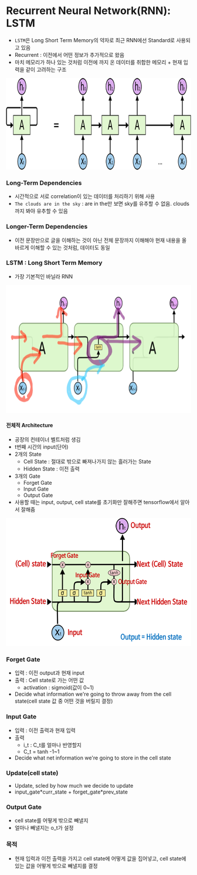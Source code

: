 # Recurrent Neural Network(RNN): LSTM

- ```LSTM```은 Long Short Term Memory의 약자로 최근 RNN에선 Standard로 사용되고 있음
- Recurrent : 이전에서 어떤 정보가 추가적으로 왔음
- 마치 메모리가 하나 있는 것처럼 이전에 까지 온 데이터를 취합한 메모리 + 현재 입력을 같이 고려하는 구조

<img src="../images/rnn001.png" height="250">

### Long-Term Dependencies
- 시간적으로 서로 correlation이 있는 데이터를 처리하기 위해 사용
- ```The clouds are in the sky``` : are in the만 보면 sky를 유추할 수 없음. clouds까지 봐야 유추할 수 있음


### Longer-Term Dependencies
- 이전 문장만으로 글을 이해하는 것이 아닌 전체 문장까지 이해해야 현재 내용을 올바르게 이해할 수 있는 것처럼, 데이터도 동일

### LSTM : Long Short Term Memory
- 가장 기본적인 바닐라 RNN

<img src="../images/rnn002.png" height ="350">

#### 전체적 Architecture
- 공장의 컨테이너 벨트처럼 생김
- t번째 시간의 input(단어)
- 2개의 State
	- Cell State : 절대로 밖으로 빠져나가지 않는 흘러가는 State
	- Hidden State : 이전 출력
- 3개의 Gate
	- Forget Gate 
	- Input Gate
	- Output Gate
- 사용할 때는 input, output, cell state를 초기화만 잘해주면 tensorflow에서 알아서 잘해줌

<img src="../images/rnn003.png" height="350">


### Forget Gate
- 입력 : 이전 output과 현재 input
- 출력 : Cell state로 가는 어떤 값
	- activation : sigmoid(값이 0~1)
- Decide what information we're going to throw away from the cell state(cell state 값 중 어떤 것을 버릴지 결정)

### Input Gate
- 입력 : 이전 출력과 현재 입력
- 출력 
	- i_t : C_t를 얼마나 반영할지
	- C_t = tanh -1~1
- Decide what net information we're going to store in the cell state

### Update(cell state)
- Update, scled by how much we decide to update
- input_gate\*curr_state + forget_gate\*prev_state

### Output Gate
- cell state를 어떻게 밖으로 빼낼지
- 얼마나 빼낼지는 o_t가 설정

### 목적 
- 현재 입력과 이전 출력을 가지고 cell state에 어떻게 값을 집어넣고, cell state에 있는 값을 어떻게 밖으로 빼낼지를 결정










